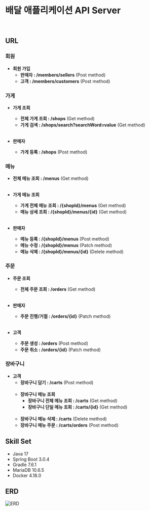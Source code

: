 # 배달 애플리케이션 API Server
<br>

## URL

### 회원

- **회원 가입**
  - **판매자 : /members/sellers** (Post method)
  - **고객 : /members/customers** (Post method)

### 가게

- **가게 조회**
  - **전체 가게 조회 : /shops** (Get method)
  - **가게 검색 : /shops/search?searchWord=value** (Get method)
  <br><br>
  
- **판매자**
  - **가게 등록 : /shops** (Post method)

### 메뉴

- **전체 메뉴 조회 : /menus** (Get method)
<br><br>
- **가게 메뉴 조회**
  - **가게 전체 메뉴 조회 : /{shopId}/menus** (Get method)
  - **메뉴 상세 조회 : /{shopId}/menus/{id}** (Get method)
    <br><br>

- **판매자**
  - **메뉴 등록 : /{shopId}/menus** (Post method)
  - **메뉴 수정 : /{shopId}/menus** (Patch method)
  - **메뉴 삭제 : /{shopId}/menus/{id}** (Delete method)

### 주문

- **주문 조회**
  - **전체 주문 조회 : /orders** (Get method)
    <br><br>

- **판매자**
  - **주문 진행/거절 : /orders/{id}** (Patch method)
    <br><br>

- **고객**
  - **주문 생성 : /orders** (Post method)
  - **주문 취소 : /orders/{id}** (Patch method)

### 장바구니

- **고객**
  - **장바구니 담기 : /carts** (Post method)
  <br><br>
  - **장바구니 메뉴 조회**
    - **장바구니 전체 메뉴 조회 : /carts** (Get method)
    - **장바구니 단일 메뉴 조회 : /carts/{id}** (Get method)
    <br><br>
  - **장바구니 메뉴 삭제 : /carts** (Delete method)
  - **장바구니 메뉴 주문 : /carts/orders** (Post method)

## Skill Set

- Java 17
- Spring Boot 3.0.4
- Gradle 7.6.1
- MariaDB 10.6.5
- Docker 4.18.0
  <br>

## ERD

![ERD](https://github.com/hellmir/delivery/assets/128391669/dacdca7c-36d5-406d-bb57-3f6c5b7ad598)

